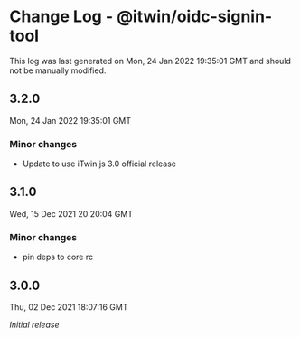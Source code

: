 # Change Log - @itwin/oidc-signin-tool

This log was last generated on Mon, 24 Jan 2022 19:35:01 GMT and should not be manually modified.

## 3.2.0
Mon, 24 Jan 2022 19:35:01 GMT

### Minor changes

- Update to use iTwin.js 3.0 official release

## 3.1.0
Wed, 15 Dec 2021 20:20:04 GMT

### Minor changes

- pin deps to core rc

## 3.0.0
Thu, 02 Dec 2021 18:07:16 GMT

_Initial release_

